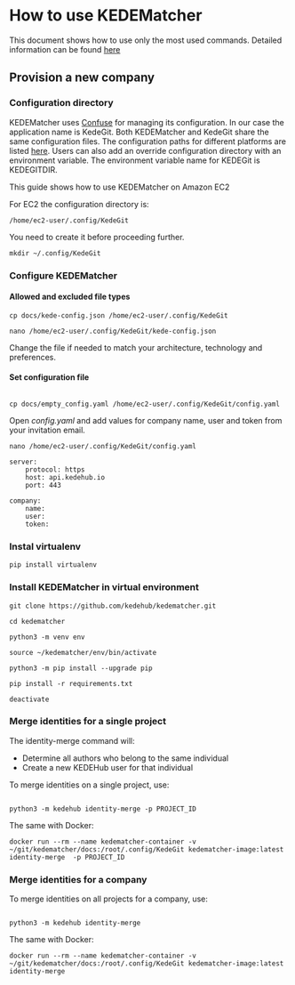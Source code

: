 # How to use KEDEMatcher

This document shows how to use only the most used commands.
Detailed information can be found [here](https://docs.kedehub.io/kedehub/kedehub-merge-identities.html)

## Provision a new company

### Configuration directory

KEDEMatcher uses [Confuse](https://confuse.readthedocs.io/en/latest/index.html) for managing its configuration.
In our case the application name is KedeGit.
Both KEDEMatcher and KedeGit share the same configuration files.
The configuration paths for different platforms are listed [here](https://confuse.readthedocs.io/en/latest/usage.html#search-paths). 
Users can also add an override configuration directory with an environment variable. 
The environment variable name for KEDEGit is KEDEGITDIR.

This guide shows how to use KEDEMatcher on Amazon EC2 

For EC2 the configuration directory is: 
```commandline
/home/ec2-user/.config/KedeGit
```
You need to create it before proceeding further.

````commandline
mkdir ~/.config/KedeGit
````

### Configure KEDEMatcher

#### Allowed and excluded file types
```commandline
cp docs/kede-config.json /home/ec2-user/.config/KedeGit

nano /home/ec2-user/.config/KedeGit/kede-config.json
```
Change the file if needed to match your architecture, technology and preferences.

#### Set configuration file 
```commandline

cp docs/empty_config.yaml /home/ec2-user/.config/KedeGit/config.yaml
```
Open <em>config.yaml</em> and add values for company name, user and token from your invitation email.
```commandline
nano /home/ec2-user/.config/KedeGit/config.yaml
```
```commandline
server:
    protocol: https
    host: api.kedehub.io
    port: 443

company:
    name:
    user:
    token:
```

### Instal virtualenv
```commandline
pip install virtualenv
```

### Install KEDEMatcher in virtual environment
```commandline
git clone https://github.com/kedehub/kedematcher.git

cd kedematcher

python3 -m venv env

source ~/kedematcher/env/bin/activate

python3 -m pip install --upgrade pip

pip install -r requirements.txt

deactivate
```

### Merge identities for a single project

The identity-merge command will:

- Determine all authors who belong to the same individual
- Create a new KEDEHub user for that individual

To merge identities on a single project, use:

```commandline

python3 -m kedehub identity-merge -p PROJECT_ID
```
The same with Docker:
```commandline
docker run --rm --name kedematcher-container -v ~/git/kedematcher/docs:/root/.config/KedeGit kedematcher-image:latest identity-merge  -p PROJECT_ID
```

### Merge identities for a company
To merge identities on all projects for a company, use:

```commandline

python3 -m kedehub identity-merge
```
The same with Docker:
```commandline
docker run --rm --name kedematcher-container -v ~/git/kedematcher/docs:/root/.config/KedeGit kedematcher-image:latest identity-merge
```